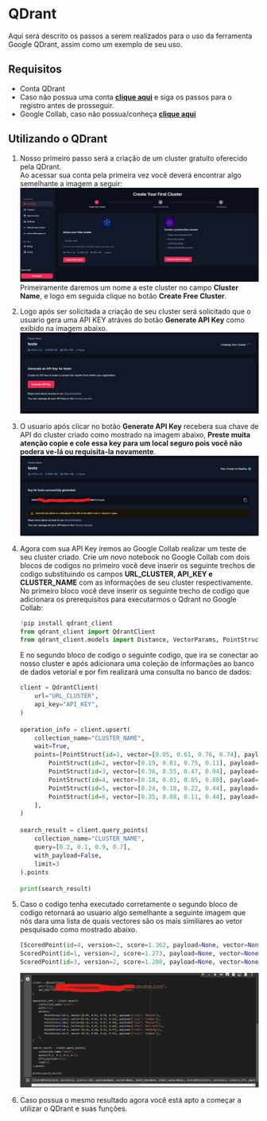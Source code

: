 # QDrant

Aqui será descrito os passos a serem realizados para o uso da ferramenta Google QDrant, assim como um exemplo de seu uso.

## Requisitos
- Conta QDrant
- Caso não possua uma conta [**clique aqui**](https://cloud.qdrant.io/login) e siga os passos para o registro antes de prosseguir.
- Google Collab, caso não possua/conheça [**clique aqui**](https://github.com/alacides/multi-output-taxonomy-classifier/tree/main/resources/Google%20Collab)

## Utilizando o QDrant
1. Nosso primeiro passo será a criação de um cluster gratuito oferecido pela QDrant.
<br>Ao acessar sua conta pela primeira vez você deverá encontrar algo semelhante a imagem a seguir:
![](https://github.com/alacides/multi-output-taxonomy-classifier/blob/main/resources/QDrant/Qdrant1.png?raw=true)
Primeiramente daremos um nome a este cluster no campo **Cluster Name**, e logo em seguida clique no botão **Create Free Cluster**.

2. Logo após ser solicitada a criação de seu cluster será solicitado que o usuario gera uma API KEY atráves do botão **Generate API Key** como exibido na imagem abaixo.
![](https://github.com/alacides/multi-output-taxonomy-classifier/blob/main/resources/QDrant/Qdrant2.png?raw=true)

3. O usuario após clicar no botão **Generate API Key** recebera sua chave de API do cluster criado como mostrado na imagem abaixo, **Preste muita atenção copie e cole essa key para um local seguro pois você não podera ve-lá ou requisita-la novamente**.
![](https://github.com/alacides/multi-output-taxonomy-classifier/blob/main/resources/QDrant/Qdrant3.png?raw=true)
4. Agora com sua API Key iremos ao Google Collab realizar um teste de seu cluster criado. Crie um novo notebook no Google Collab com dois blocos de codigos no primeiro você deve inserir os seguinte trechos de codigo substituindo os campos **URL_CLUSTER, API_KEY e CLUSTER_NAME** com as informações de seu cluster respectivamente.
No primeiro bloco você deve inserir os seguinte trecho de codigo que adicionara os prerequisitos para executarmos o Qdrant no Google Collab:
    ```python
    !pip install qdrant_client
    from qdrant_client import QdrantClient
    from qdrant_client.models import Distance, VectorParams, PointStruct
    ```
    E no segundo bloco de codigo o seguinte codigo, que ira se conectar ao nosso cluster e após adicionara uma coleção de informações ao banco de dados vetorial e por fim realizará uma consulta no banco de dados:
    ```python
    client = QdrantClient(
        url="URL_CLUSTER", 
        api_key="API_KEY",
    )

    operation_info = client.upsert(
        collection_name="CLUSTER_NAME",
        wait=True,
        points=[PointStruct(id=1, vector=[0.05, 0.61, 0.76, 0.74], payload={"city": "Berlin"}),
            PointStruct(id=2, vector=[0.19, 0.81, 0.75, 0.11], payload={"city": "London"}),
            PointStruct(id=3, vector=[0.36, 0.55, 0.47, 0.94], payload={"city": "Moscow"}),
            PointStruct(id=4, vector=[0.18, 0.01, 0.85, 0.80], payload={"city": "New York"}),
            PointStruct(id=5, vector=[0.24, 0.18, 0.22, 0.44], payload={"city": "Beijing"}),
            PointStruct(id=6, vector=[0.35, 0.08, 0.11, 0.44], payload={"city": "Mumbai"}),
        ],
    )

    search_result = client.query_points(
        collection_name="CLUSTER_NAME",
        query=[0.2, 0.1, 0.9, 0.7],
        with_payload=False,
        limit=3
    ).points

    print(search_result)
    ```
5. Caso o codigo tenha executado corretamente o segundo bloco de codigo retornará ao usuario algo semelhante a seguinte imagem que nós dara uma lista de quais vectores são os mais similiares ao vetor pesquisado como mostrado abaixo.
    ```python
    [ScoredPoint(id=4, version=2, score=1.362, payload=None, vector=None, shard_key=None, order_value=None), 
    ScoredPoint(id=1, version=2, score=1.273, payload=None, vector=None, shard_key=None, order_value=None), 
    ScoredPoint(id=3, version=2, score=1.208, payload=None, vector=None, shard_key=None, order_value=None)]
    ```
    ![](https://github.com/alacides/multi-output-taxonomy-classifier/blob/main/resources/QDrant/Qdrant4.png?raw=true)

6. Caso possua o mesmo resultado agora você está apto a começar a utilizar o QDrant e suas funções.